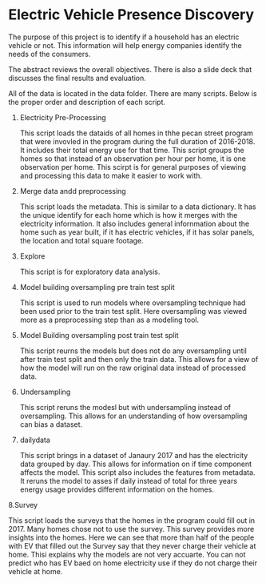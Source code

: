 # Electric Vehicle Presence Discovery


The purpose of this project is to identify if a household has an electric vehicle or not. This information will help energy companies identify the needs of the consumers.  
 
The abstract reviews the overall objectives. There is also a slide deck that discusses the final results and evaluation. 

All of the data is located in the data folder. There are many scripts. Below is the proper order and description of each script. 

1. Electricity Pre-Processing

    This script loads the dataids of all homes in thhe pecan street program that were invovled in the program during the full duration of 2016-2018. It includes their total energy use for that time. This script groups the homes so that instead of an observation per hour per home, it is one observation per home. This scirpt is for general purposes of viewing and processing this data to make it easier to work with. 
    
2. Merge data andd preprocessing

    This script loads the metadata. This is similar to a data dictionary. It has the unique identify for each home which is how it merges with the electricity information. It also includes general infornmation about the home such as year built, if it has electric vehicles, if it has solar panels, the location and total square footage. 
    
3. Explore

    This script is for exploratory data analysis. 
    
4. Model building oversampling pre train test split

     This script is used to run models where oversampling technique had been used prior to the train test split. Here oversampling was viewed more as a preprocessing step than as a modeling tool. 
     
 5. Model Building oversampling post train test split
 
    This script reurns the models but does not do any oversampling until after train test split and then only the train data. This allows for a view of how the model will run on the raw original data instead of processed data. 
    
 6. Undersampling
 
     This script reruns the modesl but with undersampling instead of oversampling. This allows for an understanding of how oversampling can bias  a dataset. 
     
 7. dailydata
 
     This script brings in a dataset of Janaury 2017 and has the electricity data grouped by day. This allows for information on if time component affects the model. This script also includes the features from metadata. It reruns the model to asses if daily instead of total for three years energy usage provides different information on the homes. 
     
8.Survey

   This script loads the surveys that the homes in the program could fill out in 2017. Many homes chose not to use the survey. This survey provides more insights into the homes. Here we can see that more than half of the people with EV that filled out the Survey say that they never charge their vehicle at home. Thisi explains why the models are not very accuarte. You can not predict who has EV baed on home electricity use if they do not charge their vehicle at home. 
